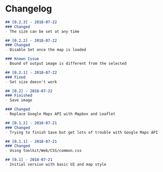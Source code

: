 # Changelog
```markdown
## [0.2.3] - 2018-07-22
### Changed
- The size can be set at any time
```

```markdown
## [0.2.2] - 2018-07-22
### Changed
- Disable Set once the map is loaded

### Known Issue
- Bound of output image is different from the selected
```

```markdown
## [0.2.1] - 2018-07-22
### Fixed
- Set size doesn't work
```

```markdown
## [0.2] - 2018-07-22
### Finished
- Save image

### Changed
- Replace Google Maps API with Mapbox and Leaflet
```

```markdown
## [0.1.2] - 2018-07-21
### Changed
- Trying to finish Save but get lots of trouble with Google Maps API
```

```markdown
## [0.1.1] - 2018-07-21
### Changed
- Using toolkit/Web/CSS/common.css
```

```markdown
## [0.1] - 2018-07-21
- Initial version with basic UI and map style
```

